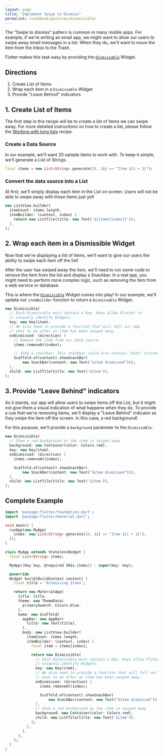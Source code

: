 ```yaml
---
layout: page
title: "Implement Swipe to Dismiss"
permalink: /cookbook/gestures/dismissible/
---
```


The "Swipe to dismiss" pattern is common in many mobile apps. For example, if 
we're writing an email app, we might want to allow our users to swipe away email 
messages in a list. When they do, we'll want to move the item from the Inbox to 
the Trash.

Flutter makes this task easy by providing the [`Dismissable`](https://docs.flutter.io/flutter/widgets/Dismissible-class.html)
Widget.

## Directions

  1. Create List of Items
  2. Wrap each item in a `Dismissable` Widget
  3. Provide "Leave Behind" indicators  

## 1. Create List of Items

The first step in this recipe will be to create a list of items we can swipe
away. For more detailed instructions on how to create a list, please follow the
[Working with long lists](/cookbook/lists/long-lists/) recipe.

### Create a Data Source

In our example, we'll want 20 sample items to work with. To keep it simple, 
we'll generate a List of Strings.

```dart
final items = new List<String>.generate(20, (i) => "Item ${i + 1}");
```

### Convert the data source into a List

At first, we'll simply display each item in the List on screen. Users will
not be able to swipe away with these items just yet!

```dart
new ListView.builder(
  itemCount: items.length,
  itemBuilder: (context, index) {
    return new ListTile(title: new Text('${items[index]}'));
  },
);
```

## 2. Wrap each item in a Dismissible Widget

Now that we're displaying a list of items, we'll want to give our users the
ability to swipe each item off the list!

After the user has swiped away the item, we'll need to run some code to remove 
the item from the list and display a Snackbar. In a real app, you might need to 
perform more complex logic, such as removing the item from a web service or 
database.

This is where the [`Dismissible`](https://docs.flutter.io/flutter/widgets/Dismissible-class.html)
Widget comes into play! In our example, we'll update our `itemBuilder` function 
to return a `Dismissable` Widget.

```dart
new Dismissible(
  // Each Dismissible must contain a Key. Keys allow Flutter to
  // uniquely identify Widgets.
  key: new Key(item),
  // We also need to provide a function that will tell our app
  // what to do after an item has been swiped away.
  onDismissed: (direction) {
    // Remove the item from our data source
    items.removeAt(index);

    // Show a snackbar! This snackbar could also contain "Undo" actions.
    Scaffold.of(context).showSnackBar(
        new SnackBar(content: new Text("$item dismissed")));
  },
  child: new ListTile(title: new Text('$item')),
);
```

## 3. Provide "Leave Behind" indicators  

As it stands, our app will allow users to swipe items off the List, but it might
not give them a visual indication of what happens when they do. To provide a cue 
that we're removing items, we'll display a "Leave Behind" indicator as they 
swipe the item off the screen. In this case, a red background!

For this purpose, we'll provide a `background` parameter to the `Dismissable`.  

```dart
new Dismissible(
  // Show a red background as the item is swiped away
  background: new Container(color: Colors.red),
  key: new Key(item),
  onDismissed: (direction) {
    items.removeAt(index);

    Scaffold.of(context).showSnackBar(
        new SnackBar(content: new Text("$item dismissed")));
  },
  child: new ListTile(title: new Text('$item')),
);
``` 

## Complete Example

```dart
import 'package:flutter/foundation.dart';
import 'package:flutter/material.dart';

void main() {
  runApp(new MyApp(
    items: new List<String>.generate(20, (i) => "Item ${i + 1}"),
  ));
}

class MyApp extends StatelessWidget {
  final List<String> items;

  MyApp({Key key, @required this.items}) : super(key: key);

  @override
  Widget build(BuildContext context) {
    final title = 'Dismissing Items';

    return new MaterialApp(
      title: title,
      theme: new ThemeData(
        primarySwatch: Colors.blue,
      ),
      home: new Scaffold(
        appBar: new AppBar(
          title: new Text(title),
        ),
        body: new ListView.builder(
          itemCount: items.length,
          itemBuilder: (context, index) {
            final item = items[index];

            return new Dismissible(
              // Each Dismissible must contain a Key. Keys allow Flutter to
              // uniquely identify Widgets.
              key: new Key(item),
              // We also need to provide a function that will tell our app
              // what to do after an item has been swiped away.
              onDismissed: (direction) {
                items.removeAt(index);

                Scaffold.of(context).showSnackBar(
                    new SnackBar(content: new Text("$item dismissed")));
              },
              // Show a red background as the item is swiped away
              background: new Container(color: Colors.red),
              child: new ListTile(title: new Text('$item')),
            );
          },
        ),
      ),
    );
  }
}
```